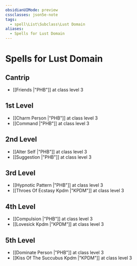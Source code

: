 ```yaml
---
obsidianUIMode: preview
cssclasses: json5e-note
tags:
  - spell\List\Subclass\Lust Domain
aliases:
  - Spells for Lust Domain
---
```

# Spells for Lust Domain

## Cantrip

- [[Friends \|"PHB"]] at class level 3

## 1st Level

- [[Charm Person \|"PHB"]] at class level 3
- [[Command \|"PHB"]] at class level 3

## 2nd Level

- [[Alter Self \|"PHB"]] at class level 3
- [[Suggestion \|"PHB"]] at class level 3

## 3rd Level

- [[Hypnotic Pattern \|"PHB"]] at class level 3
- [[Throes Of Ecstasy Kpdm \|"KPDM"]] at class level 3

## 4th Level

- [[Compulsion \|"PHB"]] at class level 3
- [[Lovesick Kpdm \|"KPDM"]] at class level 3

## 5th Level

- [[Dominate Person \|"PHB"]] at class level 3
- [[Kiss Of The Succubus Kpdm \|"KPDM"]] at class level 3
